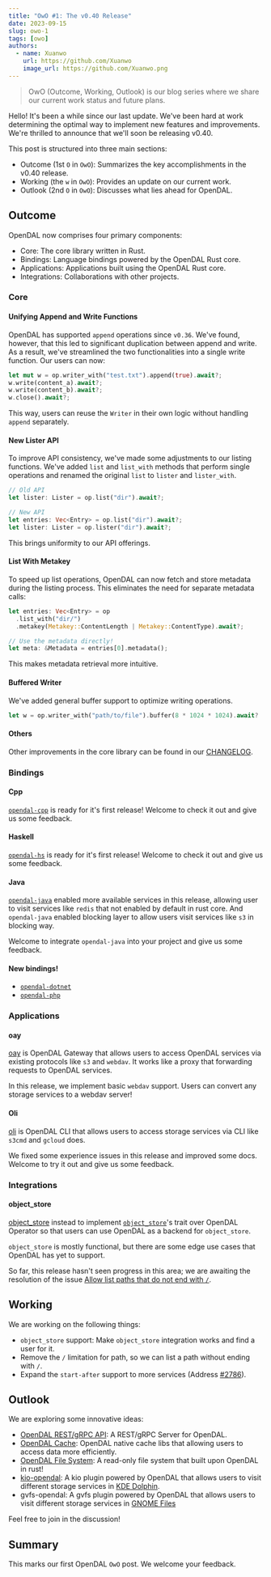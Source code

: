 ```yaml
---
title: "OwO #1: The v0.40 Release"
date: 2023-09-15
slug: owo-1
tags: [owo]
authors:
  - name: Xuanwo
    url: https://github.com/Xuanwo
    image_url: https://github.com/Xuanwo.png
---
```


> OwO (Outcome, Working, Outlook) is our blog series where we share our current work status and future plans.

Hello! It's been a while since our last update. We've been hard at work determining the optimal way to implement new features and improvements. We're thrilled to announce that we'll soon be releasing v0.40.

This post is structured into three main sections:

- Outcome (1st `O` in `OwO`): Summarizes the key accomplishments in the v0.40 release.
- Working (the `w` in `OwO`): Provides an update on our current work.
- Outlook (2nd `O` in `OwO`): Discusses what lies ahead for OpenDAL.

## Outcome

OpenDAL now comprises four primary components:

- Core: The core library written in Rust.
- Bindings: Language bindings powered by the OpenDAL Rust core.
- Applications: Applications built using the OpenDAL Rust core.
- Integrations: Collaborations with other projects.

### Core

#### Unifying Append and Write Functions

OpenDAL has supported `append` operations since `v0.36`. We've found, however, that this led to significant duplication between append and write. As a result, we've streamlined the two functionalities into a single write function. Our users can now:

```rust
let mut w = op.writer_with("test.txt").append(true).await?;
w.write(content_a).await?;
w.write(content_b).await?;
w.close().await?;
```

This way, users can reuse the `Writer` in their own logic without handling `append` separately.

#### New Lister API

To improve API consistency, we've made some adjustments to our listing functions. We've added `list` and `list_with` methods that perform single operations and renamed the original `list` to `lister` and `lister_with`.

```rust
// Old API
let lister: Lister = op.list("dir").await?;

// New API
let entries: Vec<Entry> = op.list("dir").await?;
let lister: Lister = op.lister("dir").await?;
```

This brings uniformity to our API offerings.

#### List With Metakey

To speed up list operations, OpenDAL can now fetch and store metadata during the listing process. This eliminates the need for separate metadata calls:

```rust
let entries: Vec<Entry> = op
  .list_with("dir/")
  .metakey(Metakey::ContentLength | Metakey::ContentType).await?;

// Use the metadata directly!
let meta: &Metadata = entries[0].metadata();
```

This makes metadata retrieval more intuitive.

#### Buffered Writer

We've added general buffer support to optimize writing operations.

```rust
let w = op.writer_with("path/to/file").buffer(8 * 1024 * 1024).await?
```

#### Others

Other improvements in the core library can be found in our [CHANGELOG](https://github.com/apache/incubator-opendal/blob/main/CHANGELOG.md).

### Bindings

#### Cpp

[`opendal-cpp`](https://github.com/apache/incubator-opendal/tree/main/bindings/cpp) is ready for it's first release! Welcome to check it out and give us some feedback.

#### Haskell

[`opendal-hs`](https://github.com/apache/incubator-opendal/tree/main/bindings/haskell) is ready for it's first release! Welcome to check it out and give us some feedback.

#### Java

[`opendal-java`](https://github.com/apache/incubator-opendal/tree/main/bindings/java) enabled more available services in this release, allowing user to visit services like `redis` that not enabled by default in rust core. And `opendal-java` enabled blocking layer to allow users visit services like `s3` in blocking way.

Welcome to integrate `opendal-java` into your project and give us some feedback.

#### New bindings!

- [`opendal-dotnet`](https://github.com/apache/incubator-opendal/tree/main/bindings/dotnet)
- [`opendal-php`](https://github.com/apache/incubator-opendal/tree/main/bindings/php)

### Applications

#### oay

[oay](https://github.com/apache/incubator-opendal/tree/main/bin/oay) is OpenDAL Gateway that allows users to access OpenDAL services via existing protocols like `s3` and `webdav`. It works like a proxy that forwarding requests to OpenDAL services.

In this release, we implement basic `webdav` support. Users can convert any storage services to a webdav server!

#### Oli

[oli](https://github.com/apache/incubator-opendal/tree/main/bin/oay) is OpenDAL CLI that allows users to access storage services via CLI like `s3cmd` and `gcloud` does.

We fixed some experience issues in this release and improved some docs. Welcome to try it out and give us some feedback.

### Integrations

#### object_store

[object_store](https://github.com/apache/incubator-opendal/tree/main/integrations/object_store) instead to implement [`object_store`](https://github.com/apache/arrow-rs/tree/master/object_store)'s trait over OpenDAL Operator so that users can use OpenDAL as a backend for `object_store`.

`object_store` is mostly functional, but there are some edge use cases that OpenDAL has yet to support.

So far, this release hasn't seen progress in this area; we are awaiting the resolution of the issue [Allow list paths that do not end with `/`](https://github.com/apache/incubator-opendal/issues/2762).

## Working

We are working on the following things:

- `object_store` support: Make `object_store` integration works and find a user for it.
- Remove the `/` limitation for path, so we can list a path without ending with `/`.
- Expand the `start-after` support to more services (Address [#2786](https://github.com/apache/incubator-opendal/issues/2786)).

## Outlook

We are exploring some innovative ideas:

- [OpenDAL REST/gRPC API](https://github.com/apache/incubator-opendal/discussions/2951): A REST/gRPC Server for OpenDAL.
- [OpenDAL Cache](https://github.com/apache/incubator-opendal/discussions/2953): OpenDAL native cache libs that allowing users to access data more efficiently.
- [OpenDAL File System](https://github.com/apache/incubator-opendal/discussions/2952): A read-only file system that built upon OpenDAL in rust!
- [kio-opendal](https://github.com/apache/incubator-opendal/discussions/3042): A kio plugin powered by OpenDAL that allows users to visit different storage services in [KDE Dolphin](https://apps.kde.org/dolphin/).
- gvfs-opendal: A gvfs plugin powered by OpenDAL that allows users to visit different storage services in [GNOME Files](https://wiki.gnome.org/Apps/Files)

Feel free to join in the discussion!

## Summary

This marks our first OpenDAL `OwO` post. We welcome your feedback.
